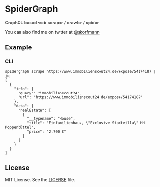 # SpiderGraph

GraphQL based web scraper / crawler / spider

You can also find me on twitter at [@skorfmann](https://twitter.com/skorfmann).
## Example

### CLI
```
spidergraph scrape https://www.immobilienscout24.de/expose/54174187 | jq
[
  {
    "info": {
      "query": "immobilienscout24",
      "url": "https://www.immobilienscout24.de/expose/54174187"
    },
    "data": {
      "realEstate": [
        {
          "__typename": "House",
          "title": "Einfamilienhaus, \"Exclusive Stadtvilla\" HH Poppenbüttel",
          "price": "2.700 €"
        }
      ]
    }
  }
]
```

## License
MIT License. See the [LICENSE](LICENSE) file.
